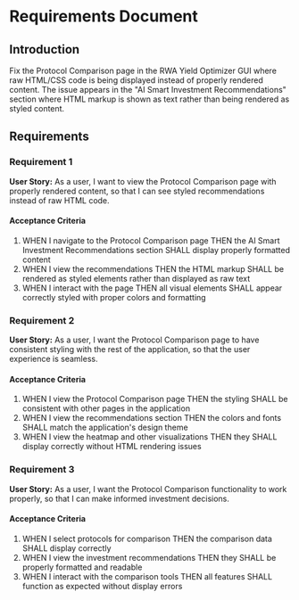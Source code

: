 # Requirements Document

## Introduction

Fix the Protocol Comparison page in the RWA Yield Optimizer GUI where raw HTML/CSS code is being displayed instead of properly rendered content. The issue appears in the "AI Smart Investment Recommendations" section where HTML markup is shown as text rather than being rendered as styled content.

## Requirements

### Requirement 1

**User Story:** As a user, I want to view the Protocol Comparison page with properly rendered content, so that I can see styled recommendations instead of raw HTML code.

#### Acceptance Criteria

1. WHEN I navigate to the Protocol Comparison page THEN the AI Smart Investment Recommendations section SHALL display properly formatted content
2. WHEN I view the recommendations THEN the HTML markup SHALL be rendered as styled elements rather than displayed as raw text
3. WHEN I interact with the page THEN all visual elements SHALL appear correctly styled with proper colors and formatting

### Requirement 2

**User Story:** As a user, I want the Protocol Comparison page to have consistent styling with the rest of the application, so that the user experience is seamless.

#### Acceptance Criteria

1. WHEN I view the Protocol Comparison page THEN the styling SHALL be consistent with other pages in the application
2. WHEN I view the recommendations section THEN the colors and fonts SHALL match the application's design theme
3. WHEN I view the heatmap and other visualizations THEN they SHALL display correctly without HTML rendering issues

### Requirement 3

**User Story:** As a user, I want the Protocol Comparison functionality to work properly, so that I can make informed investment decisions.

#### Acceptance Criteria

1. WHEN I select protocols for comparison THEN the comparison data SHALL display correctly
2. WHEN I view the investment recommendations THEN they SHALL be properly formatted and readable
3. WHEN I interact with the comparison tools THEN all features SHALL function as expected without display errors